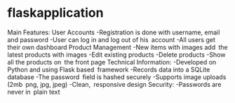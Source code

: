 # flaskapplication

Main Features:
User Accounts
-Registration is done with username, email and password
-User can log in and log out of his account
-All users get their own dashboard
Product Management
-New items with images add the latest products with images
-Edit existing products
-Delete products
-Show all the products on the front page
Technical Information:
-Developed on Python and using Flask based framework
-Records data into a SQLite database
-The password field is hashed securely
-Supports image uploads (2mb png, jpg, jpeg)
-Clean, responsive design
Security:
-Passwords are never in plain text


